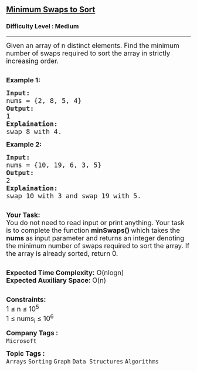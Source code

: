 <h2><a href="https://practice.geeksforgeeks.org/problems/minimum-swaps/1?page=3&difficulty[]=1&status[]=solved&sortBy=submissions">Minimum Swaps to Sort</a></h2><h3>Difficulty Level : Medium</h3><hr><div class="problems_problem_content__Xm_eO"><p><span style="font-size: 18px;">Given an array of n distinct elements. Find the minimum number of swaps required to sort the array in strictly increasing&nbsp;order.</span></p>
<p><br><span style="font-size: 18px;"><strong>Example 1:</strong></span></p>
<pre><span style="font-size: 18px;"><strong>Input:
</strong>nums = {2, 8, 5, 4}
<strong>Output:</strong>
1
<strong>Explaination:</strong>
swap 8 with 4.</span></pre>
<p><strong><span style="font-size: 18px;">Example 2:</span></strong></p>
<pre><span style="font-size: 18px;"><strong>Input:
</strong>nums = {10, 19, 6, 3, 5}
<strong>Output:</strong>
2
<strong>Explaination:
</strong>swap 10 with 3 and swap 19 with 5.</span></pre>
<p><br><span style="font-size: 18px;"><strong>Your Task:</strong><br>You do not need to read input or print anything. Your task is to complete the function <strong>minSwaps() </strong>which takes the <strong>nums&nbsp;</strong>as input parameter&nbsp;and returns an integer denoting the minimum number of swaps required to sort the array. If the array is already sorted, return 0.&nbsp;</span></p>
<p><br><span style="font-size: 18px;"><strong>Expected Time Complexity:</strong> O(nlogn)<br><strong>Expected Auxiliary Space: </strong>O(n)</span></p>
<p><br><span style="font-size: 18px;"><strong>Constraints:</strong><br>1 ≤ n&nbsp;≤ 10<sup>5</sup><br>1 ≤ nums<sub>i</sub>&nbsp;≤ 10<sup>6</sup></span></p></div><p><span style=font-size:18px><strong>Company Tags : </strong><br><code>Microsoft</code>&nbsp;<br><p><span style=font-size:18px><strong>Topic Tags : </strong><br><code>Arrays</code>&nbsp;<code>Sorting</code>&nbsp;<code>Graph</code>&nbsp;<code>Data Structures</code>&nbsp;<code>Algorithms</code>&nbsp;